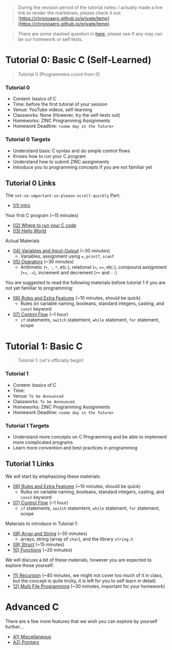 > During the revision period of the tutorial notes: I actually made a live link to render the markdown, please check it out: [https://chronoaero.github.io/private/temp](https://chronoaero.github.io/private/temp)

> There are some stashed question in [here](question_drafts.html), please see if any may can be our homework or self tests. 


# Tutorial 0: Basic C (Self-Learned)

> Tutorial 0 (Programmers count from 0)

### Tutorial 0

- Content: basics of C
- Time: before the first tutorial of your session
- Venue: YouTube videos, self-learning
- Classworks: None (However, try the self-tests out)
- Homeworks: ZINC Programming Assignments
- Homework Deadline: `<some day in the future>`

### Tutorial 0 Targets

* Understand basic C syntax and do simple control flows
* Knows how to run your C program
* Understand how to submit ZINC assignments
* Introduce you to programming concepts if you are not familiar yet

## Tutorial 0 Links

The `not-so-important-so-please-scroll-quickly` Part:

* [01) Intro](01_intro.html)

Your first C program (~15 minutes)

* [02) Where to run your C code](02_where_to_write_code.html)
* [03) Hello World](03_hello_world)

Actual Materials

* [04) Variables and Input-Output](04_variable_io.html) (~30 
minutes)
  * Variables, assignment using `=`, `printf`, `scanf`
* [05) Operators](05_operators_html) (~30 minutes)
  * Arithmetic (`+`, `-`, `*`, etc.), relational (`<`, `==`, etc.), compound assignment (`+=`, `-=`), increment and decrement (`++` and `--`)

You are suggested to read the following materials before tutorial 1 if you are not yet familiar to programming:

* [06) Rules and Extra Features](06_rules_and_extra_features.html) (~10 minutes, should be quick)
  * Rules on variable naming, booleans, standard integers, casting, and `const` keyword
* [07) Control Flow](07_control_flow.html) (~1 hour)
  * `if` statements, `switch` statemtent, `while` statement, `for` statement, scope


# Tutorial 1: Basic C

> Tutorial 1: Let's officially begin!

### Tutorial 1

- Content: basics of C
- Time: 
- Venue: `To be Announced`
- Classworks: `To be Announced`
- Homeworks: ZINC Programming Assignments
- Homework Deadline: `<some day in the future>`

### Tutorial 1 Targets

* Understand more concepts on C Programming and be able to implement more complicated programs
* Learn more convention and best practices in programming

## Tutorial 1 Links

We will start by emphasizing these materials:

* [06) Rules and Extra Features](06_rules_and_extra_features.html) (~10 minutes, should be quick)
  * Rules on variable naming, booleans, standard integers, casting, and `const` keyword
* [07) Control Flow](07_control_flow.html) (~1 hour)
  * `if` statements, `switch` statemtent, `while` statement, `for` statement, scope

Materials to introduce in Tutorial 1:

* [08) Array and String](08_array_string.html) (~30 minutes)
  * arrays, string (array of `char`), and the library `string.h`
* [09) Struct](09_struct.html) (~15 minutes)
* [10) Functions](10_functions.html) (~20 minutes)

We will discuss a bit of these materials, however you are expected to explore these yourself:

* [11) Recursion](11_recursion.html) (~40 minutes, we might not cover too much of it in class, but the concept is quite tricky, it is left for you to self learn in detail)
* [12) Multi File Programming](12_multi_file_programming.html) (~30 minutes, important for your homework)

# Advanced C

There are a few more features that we wish you can explore by yourself further...

* [A1) Miscellaneous](a1_miscs.html)
* [A2) Pointers](a2_pointers.html)